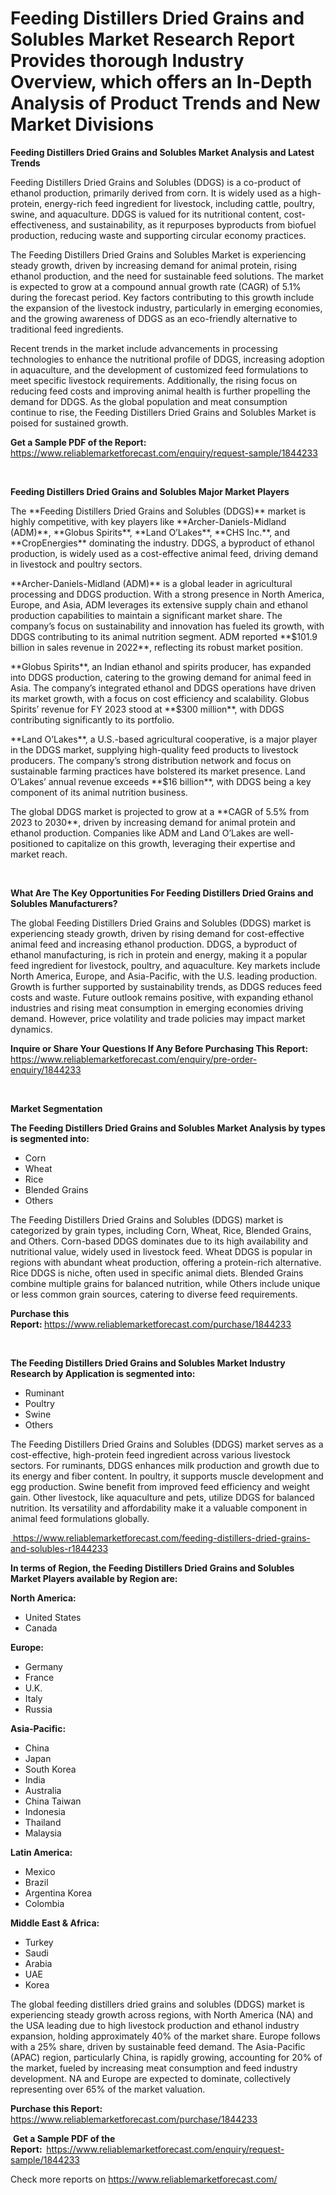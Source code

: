 <p><h1>Feeding Distillers Dried Grains and Solubles Market Research Report Provides thorough Industry Overview, which offers an In-Depth Analysis of Product Trends and New Market Divisions</h1></p><p><strong>Feeding Distillers Dried Grains and Solubles Market Analysis and Latest Trends</strong></p>
<p><p>Feeding Distillers Dried Grains and Solubles (DDGS) is a co-product of ethanol production, primarily derived from corn. It is widely used as a high-protein, energy-rich feed ingredient for livestock, including cattle, poultry, swine, and aquaculture. DDGS is valued for its nutritional content, cost-effectiveness, and sustainability, as it repurposes byproducts from biofuel production, reducing waste and supporting circular economy practices.</p><p>The Feeding Distillers Dried Grains and Solubles Market is experiencing steady growth, driven by increasing demand for animal protein, rising ethanol production, and the need for sustainable feed solutions. The market is expected to grow at a compound annual growth rate (CAGR) of 5.1% during the forecast period. Key factors contributing to this growth include the expansion of the livestock industry, particularly in emerging economies, and the growing awareness of DDGS as an eco-friendly alternative to traditional feed ingredients.</p><p>Recent trends in the market include advancements in processing technologies to enhance the nutritional profile of DDGS, increasing adoption in aquaculture, and the development of customized feed formulations to meet specific livestock requirements. Additionally, the rising focus on reducing feed costs and improving animal health is further propelling the demand for DDGS. As the global population and meat consumption continue to rise, the Feeding Distillers Dried Grains and Solubles Market is poised for sustained growth.</p></p>
<p><strong>Get a Sample PDF of the Report:&nbsp;</strong> <a href="https://www.reliablemarketforecast.com/enquiry/request-sample/1844233?utm_campaign=1893&utm_medium=2&utm_source=Github&utm_content=ia&utm_term=21012025&utm_id=feeding-distillers-dried-grains-and-solubles">https://www.reliablemarketforecast.com/enquiry/request-sample/1844233</a></p>
<p>&nbsp;</p>
<p><strong>Feeding Distillers Dried Grains and Solubles Major Market Players</strong></p>
<p><p>The **Feeding Distillers Dried Grains and Solubles (DDGS)** market is highly competitive, with key players like **Archer-Daniels-Midland (ADM)**, **Globus Spirits**, **Land O’Lakes**, **CHS Inc.**, and **CropEnergies** dominating the industry. DDGS, a byproduct of ethanol production, is widely used as a cost-effective animal feed, driving demand in livestock and poultry sectors.</p><p>**Archer-Daniels-Midland (ADM)** is a global leader in agricultural processing and DDGS production. With a strong presence in North America, Europe, and Asia, ADM leverages its extensive supply chain and ethanol production capabilities to maintain a significant market share. The company’s focus on sustainability and innovation has fueled its growth, with DDGS contributing to its animal nutrition segment. ADM reported **$101.9 billion in sales revenue in 2022**, reflecting its robust market position.</p><p>**Globus Spirits**, an Indian ethanol and spirits producer, has expanded into DDGS production, catering to the growing demand for animal feed in Asia. The company’s integrated ethanol and DDGS operations have driven its market growth, with a focus on cost efficiency and scalability. Globus Spirits’ revenue for FY 2023 stood at **$300 million**, with DDGS contributing significantly to its portfolio.</p><p>**Land O’Lakes**, a U.S.-based agricultural cooperative, is a major player in the DDGS market, supplying high-quality feed products to livestock producers. The company’s strong distribution network and focus on sustainable farming practices have bolstered its market presence. Land O’Lakes’ annual revenue exceeds **$16 billion**, with DDGS being a key component of its animal nutrition business.</p><p>The global DDGS market is projected to grow at a **CAGR of 5.5% from 2023 to 2030**, driven by increasing demand for animal protein and ethanol production. Companies like ADM and Land O’Lakes are well-positioned to capitalize on this growth, leveraging their expertise and market reach.</p></p>
<p>&nbsp;</p>
<p><strong>What Are The Key Opportunities For Feeding Distillers Dried Grains and Solubles Manufacturers?</strong></p>
<p><p>The global Feeding Distillers Dried Grains and Solubles (DDGS) market is experiencing steady growth, driven by rising demand for cost-effective animal feed and increasing ethanol production. DDGS, a byproduct of ethanol manufacturing, is rich in protein and energy, making it a popular feed ingredient for livestock, poultry, and aquaculture. Key markets include North America, Europe, and Asia-Pacific, with the U.S. leading production. Growth is further supported by sustainability trends, as DDGS reduces feed costs and waste. Future outlook remains positive, with expanding ethanol industries and rising meat consumption in emerging economies driving demand. However, price volatility and trade policies may impact market dynamics.</p></p>
<p><strong>Inquire or Share Your Questions If Any Before Purchasing This Report:</strong> <a href="https://www.reliablemarketforecast.com/enquiry/pre-order-enquiry/1844233?utm_campaign=1893&utm_medium=2&utm_source=Github&utm_content=ia&utm_term=21012025&utm_id=feeding-distillers-dried-grains-and-solubles">https://www.reliablemarketforecast.com/enquiry/pre-order-enquiry/1844233</a></p>
<p>&nbsp;</p>
<p><strong>Market Segmentation</strong></p>
<p><strong>The Feeding Distillers Dried Grains and Solubles Market Analysis by types is segmented into:</strong></p>
<p><ul><li>Corn</li><li>Wheat</li><li>Rice</li><li>Blended Grains</li><li>Others</li></ul></p>
<p><p>The Feeding Distillers Dried Grains and Solubles (DDGS) market is categorized by grain types, including Corn, Wheat, Rice, Blended Grains, and Others. Corn-based DDGS dominates due to its high availability and nutritional value, widely used in livestock feed. Wheat DDGS is popular in regions with abundant wheat production, offering a protein-rich alternative. Rice DDGS is niche, often used in specific animal diets. Blended Grains combine multiple grains for balanced nutrition, while Others include unique or less common grain sources, catering to diverse feed requirements.</p></p>
<p><strong>Purchase this Report:&nbsp;</strong><a href="https://www.reliablemarketforecast.com/purchase/1844233?utm_campaign=1893&utm_medium=2&utm_source=Github&utm_content=ia&utm_term=21012025&utm_id=feeding-distillers-dried-grains-and-solubles">https://www.reliablemarketforecast.com/purchase/1844233</a></p>
<p>&nbsp;</p>
<p><strong>The Feeding Distillers Dried Grains and Solubles Market Industry Research by Application is segmented into:</strong></p>
<p><ul><li>Ruminant</li><li>Poultry</li><li>Swine</li><li>Others</li></ul></p>
<p><p>The Feeding Distillers Dried Grains and Solubles (DDGS) market serves as a cost-effective, high-protein feed ingredient across various livestock sectors. For ruminants, DDGS enhances milk production and growth due to its energy and fiber content. In poultry, it supports muscle development and egg production. Swine benefit from improved feed efficiency and weight gain. Other livestock, like aquaculture and pets, utilize DDGS for balanced nutrition. Its versatility and affordability make it a valuable component in animal feed formulations globally.</p></p>
<p><a href="https://www.reliablemarketforecast.com/feeding-distillers-dried-grains-and-solubles-r1844233?utm_campaign=1893&utm_medium=2&utm_source=Github&utm_content=ia&utm_term=21012025&utm_id=feeding-distillers-dried-grains-and-solubles">&nbsp;https://www.reliablemarketforecast.com/feeding-distillers-dried-grains-and-solubles-r1844233</a></p>
<p><strong>In terms of Region, the Feeding Distillers Dried Grains and Solubles Market Players available by Region are:</strong></p>
<p>
    <p> <strong> North America: </strong>
        <ul>
            <li>United States</li>
            <li>Canada</li>
        </ul>
        </p> 
    <p> <strong> Europe: </strong>
        <ul>
            <li>Germany</li>
            <li>France</li>
            <li>U.K.</li>
            <li>Italy</li>
            <li>Russia</li>
        </ul>
        </p> 
    <p> <strong> Asia-Pacific: </strong>
        <ul>
            <li>China</li>
            <li>Japan</li>
            <li>South Korea</li>
            <li>India</li>
            <li>Australia</li>
            <li>China Taiwan</li>
            <li>Indonesia</li>
            <li>Thailand</li>
            <li>Malaysia</li>
        </ul>
        </p> 
    <p> <strong> Latin America: </strong>
        <ul>
            <li>Mexico</li>
            <li>Brazil</li>
            <li>Argentina Korea</li>
            <li>Colombia</li>
        </ul>
        </p> 
    <p> <strong> Middle East & Africa: </strong>
        <ul>
            <li>Turkey</li>
            <li>Saudi</li>
            <li>Arabia</li>
            <li>UAE</li>
            <li>Korea</li>
        </ul>
    </p>
    </p>
<p><p>The global feeding distillers dried grains and solubles (DDGS) market is experiencing steady growth across regions, with North America (NA) and the USA leading due to high livestock production and ethanol industry expansion, holding approximately 40% of the market share. Europe follows with a 25% share, driven by sustainable feed demand. The Asia-Pacific (APAC) region, particularly China, is rapidly growing, accounting for 20% of the market, fueled by increasing meat consumption and feed industry development. NA and Europe are expected to dominate, collectively representing over 65% of the market valuation.</p></p>
<p><strong>Purchase this Report: </strong><a href="https://www.reliablemarketforecast.com/purchase/1844233?utm_campaign=1893&utm_medium=2&utm_source=Github&utm_content=ia&utm_term=21012025&utm_id=feeding-distillers-dried-grains-and-solubles">https://www.reliablemarketforecast.com/purchase/1844233</a></p>
<p>&nbsp;<strong>Get a Sample PDF of the Report:&nbsp;&nbsp;</strong><a href="https://www.reliablemarketforecast.com/enquiry/request-sample/1844233?utm_campaign=1893&utm_medium=2&utm_source=Github&utm_content=ia&utm_term=21012025&utm_id=feeding-distillers-dried-grains-and-solubles">https://www.reliablemarketforecast.com/enquiry/request-sample/1844233</a></p>
<p><strong></strong></p>
<p>Check more reports on <a href="https://www.reliablemarketforecast.com/?utm_campaign=1893&utm_medium=2&utm_source=Github&utm_content=ia&utm_term=21012025&utm_id=feeding-distillers-dried-grains-and-solubles">https://www.reliablemarketforecast.com/</a></p>